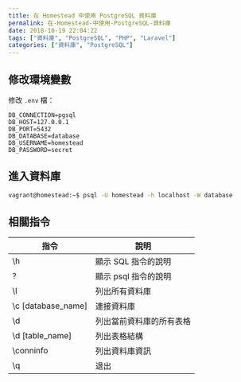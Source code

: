```yaml
---
title: 在 Homestead 中使用 PostgreSQL 資料庫
permalink: 在-Homestead-中使用-PostgreSQL-資料庫
date: 2018-10-19 22:04:22
tags: ["資料庫", "PostgreSQL", "PHP", "Laravel"]
categories: ["資料庫", "PostgreSQL"]
---
```


## 修改環境變數

修改 `.env` 檔：

```ENV
DB_CONNECTION=pgsql
DB_HOST=127.0.0.1
DB_PORT=5432
DB_DATABASE=database
DB_USERNAME=homestead
DB_PASSWORD=secret
```

## 進入資料庫

```BASH
vagrant@homestead:~$ psql -U homestead -h localhost -W database
```

## 相關指令

| 指令 | 說明 |
| --- | --- |
| \h | 顯示 SQL 指令的說明 |
| \? | 顯示 psql 指令的說明 |
| \l | 列出所有資料庫 |
| \c [database_name] | 連接資料庫 |
| \d | 列出當前資料庫的所有表格 |
| \d [table_name] | 列出表格結構 |
| \conninfo | 列出資料庫資訊 |
| \q | 退出 |
